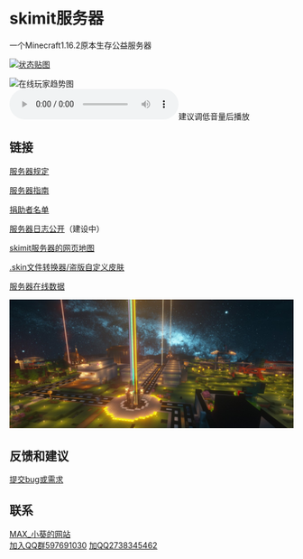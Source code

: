 # skimit服务器
一个Minecraft1.16.2原本生存公益服务器

[![状态贴图](https://tietu.mclists.cn/banner/skimit.cn_25565.jpg)](https://mc.iroselle.com/server/207/data)  

![在线玩家趋势图](https://tietu.iroselle.com/share/tietu/data/2602/player.png)  
<audio controls>
  <source src="audio/C418 - Haggstrom.mp3" >
  您的浏览器不支持audio元素
</audio>建议调低音量后播放


## 链接
[服务器规定](./rules/#skimit服务器规定)  
  
[服务器指南](./guide/#skimit服务器指南)  
  
[捐助者名单](./donators/#skimit服务器捐助者名单)  
  
[服务器日志公开](./logs/#skimit服务器日志公开)（建设中）
  
[skimit服务器的网页地图](/map/#skimit服务器卫星地图索引)
  
[.skin文件转换器/盗版自定义皮肤](./Skinfile-Generator)  
  
[服务器在线数据](https://mc.iroselle.com/server/207/data)  
  
![展示图，挂了请告知](images/banner.jpg)  
## 反馈和建议
[提交bug或需求](https://github.com/skimitmc/skimit.cn/issues)  
## 联系
[MAX_小葵的网站](https://MAX-XiaoKui.github.io)  
[加入QQ群597691030](https://jq.qq.com/?_wv=1027&k=5GAlEKg)
[加QQ2738345462](http://wpa.qq.com/msgrd?v=3&uin=2738345462&site=qq&menu=yes)
